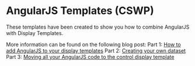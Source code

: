 AngularJS Templates (CSWP)
================

These templates have been created to show you how to combine AngularJS with Display Templates.

More information can be found on the following blog post:
Part 1: [How to add AngularJS to your display templates](http://www.eliostruyf.com/how-to-add-angularjs-to-your-display-templates/ "How to add AngularJS to your display templates")
Part 2: [Creating your own dataset](http://www.eliostruyf.com/creating-your-own-dataset-for-angularjs-display-templates/ "Creating your own dataset")
Part 3: [Moving all your AngularJS code to the control display template](http://www.eliostruyf.com/moving-angularjs-code-control-display-template/ "Moving all your AngularJS code to the control display template")